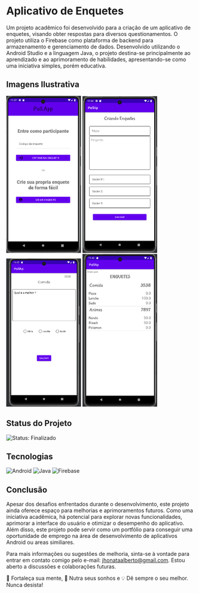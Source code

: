 # Aplicativo de Enquetes

Um projeto acadêmico foi desenvolvido para a criação de um aplicativo de enquetes, visando obter respostas para diversos questionamentos. 
O projeto utiliza o Firebase como plataforma de backend para armazenamento e gerenciamento de dados. Desenvolvido utilizando o Android Studio e a linguagem Java, o projeto destina-se principalmente ao aprendizado e ao aprimoramento de habilidades, apresentando-se como uma iniciativa simples, porém educativa.

## Imagens Ilustrativa
<div>
<img src="https://github.com/JhonataKornaker/PollAp/blob/master/app/src/main/java/com/example/pollap/imagens/Captura%20de%20tela%202024-05-01%20082716.png" alt="tela_inicial" width="200">
<img src="https://github.com/JhonataKornaker/PollAp/blob/master/app/src/main/java/com/example/pollap/imagens/Captura%20de%20tela%202024-05-01%20084612.png" alt="tela_cadastro" width="200">
<img src="https://github.com/JhonataKornaker/PollAp/blob/master/app/src/main/java/com/example/pollap/imagens/Captura%20de%20tela%202024-05-01%20084746.png" alt="tela_votacao" width="200">
<img src="https://github.com/JhonataKornaker/PollAp/blob/master/app/src/main/java/com/example/pollap/imagens/Captura%20de%20tela%202024-05-01%20084810.png" alt="tela_listagem" width="200">
</div>

## Status do Projeto
  <div>
    <img src="https://img.shields.io/badge/Status-%20Finalizado-gren" alt="Status: Finalizado">
  </div>

## Tecnologias 
<div>
<img src="https://img.shields.io/badge/Android-3DDC84?style=for-the-badge&logo=android&logoColor=white" alt="Android">
<img src="https://img.shields.io/badge/Java-007396?style=for-the-badge&logo=java&logoColor=white" alt="Java">
<img src="https://img.shields.io/badge/Firebase-FFCA28?style=for-the-badge&logo=firebase&logoColor=black" alt="Firebase">
</div>

## Conclusão

Apesar dos desafios enfrentados durante o desenvolvimento, este projeto ainda oferece espaço para melhorias e aprimoramentos futuros. Como uma iniciativa acadêmica, há potencial para explorar novas funcionalidades, aprimorar a interface do usuário e otimizar o desempenho do aplicativo. Além disso, este projeto pode servir como um portfólio para conseguir uma oportunidade de emprego na área de desenvolvimento de aplicativos Android ou areas similiares.

Para mais informações ou sugestões de melhoria, sinta-se à vontade para entrar em contato comigo pelo e-mail: jhonataalberto@gmail.com. 
Estou aberto a discussões e colaborações futuras.

🚀 Fortaleça sua mente, 🧭 Nutra seus sonhos e 💡 Dê sempre o seu melhor. Nunca desista!
